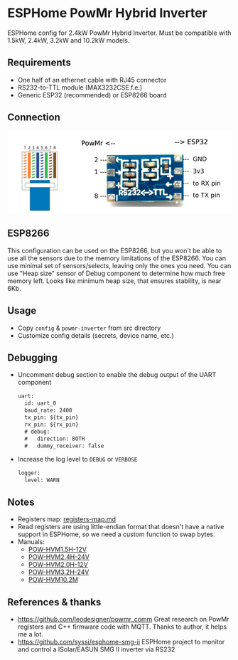 # ESPHome PowMr Hybrid Inverter
ESPHome config for 2.4kW PowMr Hybrid Inverter. Must be compatible with 1.5kW, 2.4kW, 3.2kW and 10.2kW models.

## Requirements
- One half of an ethernet cable with RJ45 connector
- RS232-to-TTL module (MAX3232CSE f.e.)
- Generic ESP32 (recommended) or ESP8266 board

## Connection
![PowMr ESP32 connection diagram](images/powmr_esp32_connection.png "PowMr ESP32 connection diagram")

## ESP8266
This configuration can be used on the ESP8266, but you won't be able to use all the sensors due to the memory limitations of the ESP8266. 
You can use minimal set of sensors/selects, leaving only the ones you need. You can use "Heap size" sensor of Debug component to determine how much free memory left. 
Looks like minimum heap size, that ensures stability, is near 6Kb.

## Usage
- Copy `config` & `powmr-inverter` from src directory
- Customize config details (secrets, device name, etc.)

## Debugging
- Uncomment debug section to enable the debug output of the UART component 
  ```
  uart:
    id: uart_0
    baud_rate: 2400
    tx_pin: ${tx_pin}
    rx_pin: ${rx_pin}
    # debug:
    #   direction: BOTH
    #   dummy_receiver: false
  ```
- Increase the log level to `DEBUG` or `VERBOSE`
  ```
  logger:
    level: WARN
  ```

## Notes
- Registers map: [registers-map.md](docs/registers-map.md)
- Read registers are using little-endian format that doesn't have a native support in ESPHome, so we need a custom function to swap bytes.
- Manuals:
  - [POW-HVM1.5H-12V](docs/POW-HVM2.4H-24V.pdf)
  - [POW-HVM2.4H-24V](docs/POW-HVM2.4H-24V.pdf)
  - [POW-HVM2.0H-12V](docs/POW-HVM3.2H-24V.pdf)
  - [POW-HVM3.2H-24V](docs/POW-HVM3.2H-24V.pdf)
  - [POW-HVM10.2M](docs/POW-HVM10.2M.pdf)

## References & thanks
- https://github.com/leodesigner/powmr_comm 
  Great research on PowMr registers and C++ firmware code with MQTT. Thanks to author, it helps me a lot.
- https://github.com/syssi/esphome-smg-ii
  ESPHome project to monitor and control a ISolar/EASUN SMG II inverter via RS232
